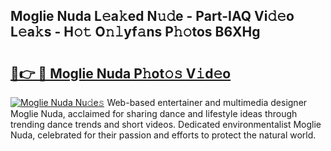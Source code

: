 ## Moglie Nuda L𝚎a𝚔ed N𝚞𝚍e - Part-IAQ Vi𝚍𝚎o L𝚎a𝚔s - H𝚘𝚝 O𝚗𝚕yf𝚊ns P𝚑𝚘tos B6XHg

# <h2><a href="http://kfcln58.oniu.top/?m=Moglie+Nuda">🔗👉 🔴 Moglie Nuda P𝚑ot𝚘𝚜 V𝚒d𝚎o</a></h2>

[![Moglie Nuda Nu𝚍e𝚜](https://i.imgur.com/0qMVB7G.gif)](http://kfcln58.oniu.top/?m=Moglie+Nuda)
Web-based entertainer and multimedia designer Moglie Nuda, acclaimed for sharing dance and lifestyle ideas through trending dance trends and short videos. Dedicated environmentalist Moglie Nuda, celebrated for their passion and efforts to protect the natural world.  
